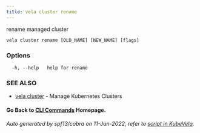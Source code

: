 ```yaml
---
title: vela cluster rename
---
```


rename managed cluster

```
vela cluster rename [OLD_NAME] [NEW_NAME] [flags]
```

### Options

```
  -h, --help   help for rename
```

### SEE ALSO

* [vela cluster](vela_cluster)	 - Manage Kubernetes Clusters

#### Go Back to [CLI Commands](vela) Homepage.


###### Auto generated by spf13/cobra on 11-Jan-2022, refer to [script in KubeVela](https://github.com/oam-dev/kubevela/tree/master/hack/docgen).
